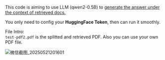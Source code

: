 This code is aiming to use LLM (qwen2-0.5B) to <u>generate the answer under the context of retrieved docs.</u>

You only need to config your **HuggingFace Token**, then can run it smoothly.

File Intro:<br>
`test-pdf2.pdf` is the splitted and retrieved PDF. Also you can use your own PDF file.

![微信截图_20250521201601](https://github.com/user-attachments/assets/87096285-18b6-415f-b74d-32ce1d666be9)
